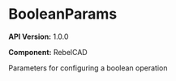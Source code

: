 # BooleanParams

**API Version:** 1.0.0

**Component:** RebelCAD

Parameters for configuring a boolean operation

